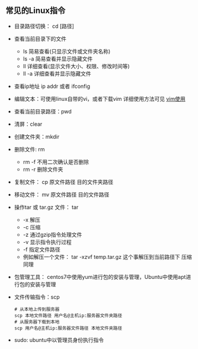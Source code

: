 ## 常见的Linux指令

- 目录路径切换： cd [路径]

- 查看当前目录下的文件
  - ls 简易查看(只显示文件或文件夹名称)
  - ls -a 简易查看并显示隐藏文件
  - ll 详细查看(显示文件大小、权限、修改时间等)
  - ll -a 详细查看并显示隐藏文件
  
- 查看ip地址 ip addr 或者 ifconfig

- 编辑文本：可使用linux自带的vi，或者下载vim 详细使用方法可见 [vim使用](../其他知识/vim使用.md)

- 查看当前目录路径：pwd

- 清屏：clear

- 创建文件夹：mkdir

- 删除文件: rm
  - rm -f 不用二次确认是否删除
  - rm -r 删除文件夹
  
- 复制文件： cp 原文件路径 目的文件夹路径

- 移动文件： mv 原文件路径 目的文件路径

- 操作tar 或 tar.gz 文件： tar
  - -x 解压
  - -c 压缩
  - -z 通过gzip指令处理文件
  - -v 显示指令执行过程
  - -f 指定文件路径
  - 例如解压一个文件： tar -xzvf temp.tar.gz 这个事解压到当前路径下 压缩同理
  
- 包管理工具： centos7中使用yum进行包的安装与管理，Ubuntu中使用apt进行包的安装与管理

- 文件传输指令：scp

  ```shell
  # 从本地上传到服务器
  scp 本地文件路径 用户名@主机ip:服务器文件夹路径
  # 从服务器下载到本地
  scp 用户名@主机ip:服务器文件路径 本地文件夹路径
  ```

- sudo: ubuntu中以管理员身份执行指令

